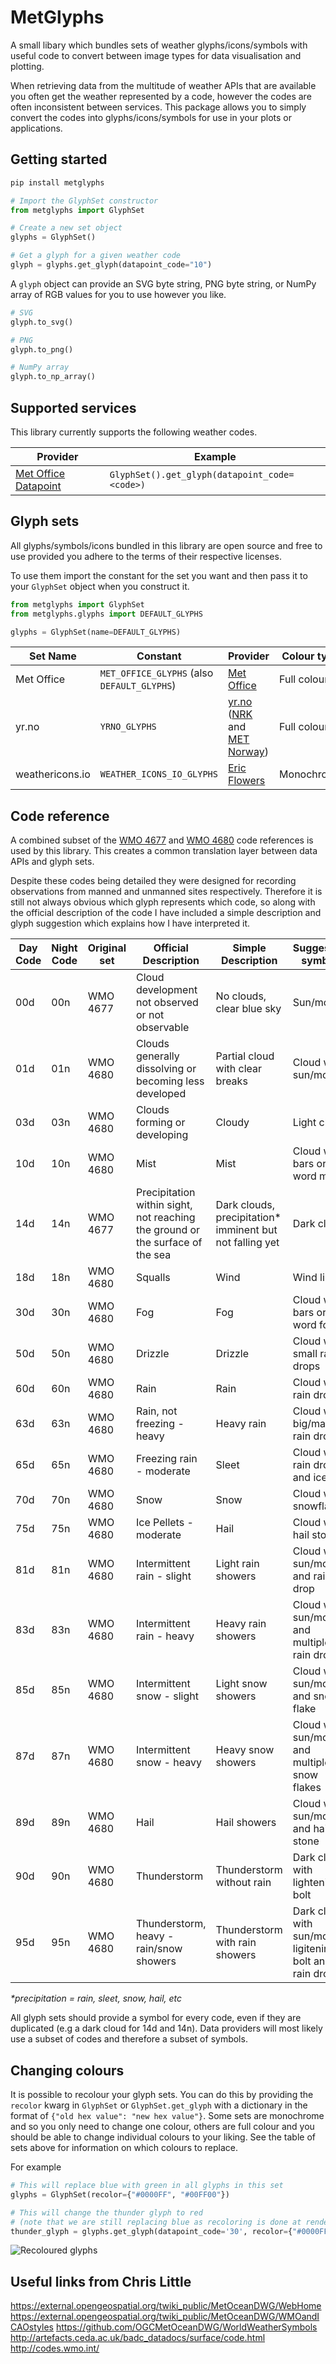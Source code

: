 # MetGlyphs

A small libary which bundles sets of weather glyphs/icons/symbols with useful code to convert between image types for data visualisation and plotting.

When retrieving data from the multitude of weather APIs that are available you often get the weather represented by a code, however the codes are often inconsistent between services. This package allows you to simply convert the codes into glyphs/icons/symbols for use in your plots or applications.


## Getting started

```bash
pip install metglyphs
```

```python
# Import the GlyphSet constructor
from metglyphs import GlyphSet

# Create a new set object
glyphs = GlyphSet()

# Get a glyph for a given weather code
glyph = glyphs.get_glyph(datapoint_code="10")
```

A `glyph` object can provide an SVG byte string, PNG byte string, or NumPy array of RGB values for you to use however you like.

```python
# SVG
glyph.to_svg()

# PNG
glyph.to_png()

# NumPy array
glyph.to_np_array()
```


## Supported services

This library currently supports the following weather codes.

| Provider | Example |
| -------- | ------- |
| [Met Office Datapoint](https://www.metoffice.gov.uk/datapoint) | `GlyphSet().get_glyph(datapoint_code=<code>)` |


## Glyph sets

All glyphs/symbols/icons bundled in this library are open source and free to use provided you adhere to the terms of their respective licenses. 

To use them import the constant for the set you want and then pass it to your `GlyphSet` object when you construct it.

```python
from metglyphs import GlyphSet
from metglyphs.glyphs import DEFAULT_GLYPHS

glyphs = GlyphSet(name=DEFAULT_GLYPHS)
```

| Set Name | Constant | Provider | Colour type | Colours | License |
| -------- | -------- | -------- | ----------- | ------- | ------- |
| Met Office | `MET_OFFICE_GLYPHS` (also `DEFAULT_GLYPHS`) | [Met Office](https://www.metoffice.gov.uk/) | Full colour | TBC | None |
| yr.no | `YRNO_GLYPHS` | [yr.no](https://www.yr.no/) ([NRK](https://www.nrk.no) and [MET Norway](https://www.met.no)) | Full colour | TBC | [MIT](https://opensource.org/licenses/MIT) |
| weathericons.io | `WEATHER_ICONS_IO_GLYPHS` | [Eric Flowers](http://www.twitter.com/erik_flowers) | Monochrome | `#9150a1` | [SIL OFL 1.1](http://scripts.sil.org/OFL)


## Code reference

A combined subset of the [WMO 4677](http://www.wmo.int/pages/prog/www/WMOCodes/WMO306_vI1/Publications/2017update/Sel9.pdf) and [WMO 4680](http://weatherfaqs.org.uk/book/export/html/150) code references is used by this library. This creates a common translation layer between data APIs and glyph sets. 

Despite these codes being detailed they were designed for recording observations from manned and unmanned sites respectively. Therefore it is still not always obvious which glyph represents which code, so along with the official description of the code I have included a simple description and glyph suggestion which explains how I have interpreted it.

| Day Code | Night Code | Original set  | Official Description | Simple Description | Suggested symbol |
| -------- | ---------- | ------------- | -------------------- | ------------------ | ---------------- |
| 00d      | 00n        | WMO 4677      | Cloud development not observed or not observable | No clouds, clear blue sky | Sun/moon |
| 01d      | 01n        | WMO 4680      | Clouds generally dissolving or becoming less developed | Partial cloud with clear breaks | Cloud with sun/moon |
| 03d      | 03n        | WMO 4680      | Clouds forming or developing | Cloudy | Light cloud |
| 10d      | 10n        | WMO 4680      | Mist | Mist | Cloud with bars or word mist |
| 14d      | 14n        | WMO 4677      | Precipitation within sight, not reaching the ground or the surface of the sea | Dark clouds, precipitation* imminent but not falling yet | Dark cloud |
| 18d      | 18n        | WMO 4680      | Squalls | Wind | Wind lines |
| 30d      | 30n        | WMO 4680      | Fog | Fog | Cloud with bars or word fog |
| 50d      | 50n        | WMO 4680      | Drizzle | Drizzle | Cloud with small rain drops |
| 60d      | 60n        | WMO 4680      | Rain | Rain | Cloud with rain drops |
| 63d      | 63n        | WMO 4680      | Rain, not freezing - heavy | Heavy rain | Cloud with big/many rain drops |
| 65d      | 65n        | WMO 4680      | Freezing rain - moderate | Sleet | Cloud with rain drop and ice |
| 70d      | 70n        | WMO 4680      | Snow | Snow | Cloud with snowflake |
| 75d      | 75n        | WMO 4680      | Ice Pellets - moderate | Hail | Cloud with hail stones |
| 81d      | 81n        | WMO 4680      | Intermittent rain - slight | Light rain showers | Cloud with sun/moon and rain drop |
| 83d      | 83n        | WMO 4680      | Intermittent rain - heavy | Heavy rain showers | Cloud with sun/moon and multiple rain drops |
| 85d      | 85n        | WMO 4680      | Intermittent snow - slight | Light snow showers | Cloud with sun/moon and snow flake |
| 87d      | 87n        | WMO 4680      | Intermittent snow - heavy | Heavy snow showers | Cloud with sun/moon and multiple snow flakes |
| 89d      | 89n        | WMO 4680      | Hail | Hail showers | Cloud with sun/moon and hail stone |
| 90d      | 90n        | WMO 4680      | Thunderstorm | Thunderstorm without rain | Dark cloud with lightening bolt |
| 95d      | 95n        | WMO 4680      | Thunderstorm, heavy - rain/snow showers | Thunderstorm with rain showers | Dark cloud with sun/moon, ligitening bolt and rain drop |

_*precipitation = rain, sleet, snow, hail, etc_

All glyph sets should provide a symbol for every code, even if they are duplicated (e.g a dark cloud for 14d and 14n). Data providers will most likely use a subset of codes and therefore a subset of symbols.

## Changing colours

It is possible to recolour your glyph sets. You can do this by providing the `recolor` kwarg in `GlyphSet` or `GlyphSet.get_glyph` with a dictionary in the format of `{"old hex value": "new hex value"}`. Some sets are monochrome and so you only need to change one colour, others are full colour and you should be able to change individual colours to your liking. See the table of sets above for information on which colours to replace.

For example

```python
# This will replace blue with green in all glyphs in this set
glyphs = GlyphSet(recolor={"#0000FF", "#00FF00"})

# This will change the thunder glyph to red 
# (note that we are still replacing blue as recoloring is done at render time)
thunder_glyph = glyphs.get_glyph(datapoint_code='30', recolor={"#0000FF", "#FF0000"}
```

![Recoloured glyphs](https://images.informaticslab.co.uk/misc/8b125b1dbbac150e46ce2660f02ec2eb.png)

## Useful links from Chris Little
https://external.opengeospatial.org/twiki_public/MetOceanDWG/WebHome
https://external.opengeospatial.org/twiki_public/MetOceanDWG/WMOandICAOstyles
https://github.com/OGCMetOceanDWG/WorldWeatherSymbols
http://artefacts.ceda.ac.uk/badc_datadocs/surface/code.html
http://codes.wmo.int/
